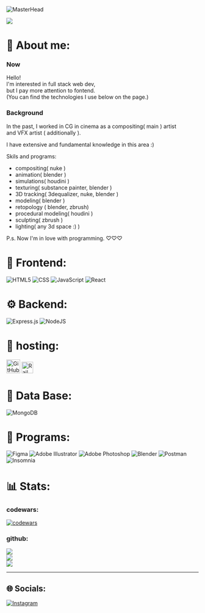 ![MasterHead](https://gamingvisuals.com/wp-content/uploads/2021/12/retro2.png)

[![](https://visitcount.itsvg.in/api?id=nhnerd&icon=0&color=0)](https://visitcount.itsvg.in)

# 👋 About me:
### Now
Hello!  
I'm interested in full stack web dev,  
but I pay more attention to fontend.  
(You can find the technologies I use below on the page.)  

### Background
In the past, I worked in CG in cinema as a compositing( main ) artist  
and VFX artist ( additionally ).

I have extensive and fundamental knowledge in this area :)

Skils and programs:
* compositing( nuke )
* animation( blender )
* simulations( houdini )
* texturing( substance painter, blender )
* 3D tracking( 3dequalizer, nuke, blender )
* modeling( blender )
* retopology ( blender, zbrush)
* procedural modeling( houdini )
* sculpting( zbrush )
* lighting( any 3d space :) )


P.s. Now I'm in love with programming. ♡♡♡



# 🎨 Frontend:
![HTML5](https://img.shields.io/badge/html5-%23E34F26.svg?style=for-the-badge&logo=html5&logoColor=white)
![CSS](https://img.shields.io/badge/css-%231572B6.svg?style=for-the-badge&logo=css3&logoColor=white)
![JavaScript](https://img.shields.io/badge/javascript-%23323330.svg?style=for-the-badge&logo=javascript&logoColor=%23F7DF1E)
![React](https://img.shields.io/badge/react-%2320232a.svg?style=for-the-badge&logo=react&logoColor=%2361DAFB)


# ⚙️ Backend:
![Express.js](https://img.shields.io/badge/express.js-%23404d59.svg?style=for-the-badge&logo=express&logoColor=%2361DAFB)
![NodeJS](https://img.shields.io/badge/node.js-6DA55F?style=for-the-badge&logo=node.js&logoColor=white)


# 📡 hosting: 
<img src="https://img.shields.io/badge/github%20pages-121013?style=for-the-badge&logo=github&logoColor=white" alt="GitHub" height="36" > <img src="https://railway.app/brand/logotype-light.svg" alt="Railway" height="30"  >


# 💾 Data Base: 
![MongoDB](https://img.shields.io/badge/MongoDB-%234ea94b.svg?style=for-the-badge&logo=mongodb&logoColor=white) 


# 🔧 Programs:
![Figma](https://img.shields.io/badge/figma-%23F24E1E.svg?style=for-the-badge&logo=figma&logoColor=white)
![Adobe Illustrator](https://img.shields.io/badge/adobe%20illustrator-%23FF9A00.svg?style=for-the-badge&logo=adobe%20illustrator&logoColor=white)
![Adobe Photoshop](https://img.shields.io/badge/adobe%20photoshop-%2331A8FF.svg?style=for-the-badge&logo=adobe%20photoshop&logoColor=white)
![Blender](https://img.shields.io/badge/blender-%23F5792A.svg?style=for-the-badge&logo=blender&logoColor=white)
![Postman](https://img.shields.io/badge/Postman-FF6C37?style=for-the-badge&logo=postman&logoColor=white)
![Insomnia](https://img.shields.io/badge/Insomnia-%236365F5.svg?style=for-the-badge&logo=insomnia&logoColor=white)


# 📊 Stats:
### codewars:
  
[![codewars](https://www.codewars.com/users/NHNerd/badges/large)](https://www.codewars.com/users/NHNerd)   

### github:
![](https://github-readme-stats.vercel.app/api?username=nhnerd&theme=radical&hide_border=false&include_all_commits=false&count_private=false)<br/>
![](https://github-readme-streak-stats.herokuapp.com/?user=nhnerd&theme=radical&hide_border=false)<br/>
![](https://github-readme-stats.vercel.app/api/top-langs/?username=nhnerd&theme=radical&hide_border=false&include_all_commits=false&count_private=false&layout=compact)

---
## 🌐 Socials:
[![Instagram](https://img.shields.io/badge/Instagram-%23E4405F.svg?logo=Instagram&logoColor=white)](https://instagram.com/northern_head) 

<!-- Proudly created with GPRM ( https://gprm.itsvg.in ) -->
